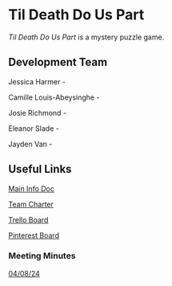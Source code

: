# Til Death Do Us Part
*Til Death Do Us Part* is a mystery puzzle game. 

## Development Team
Jessica Harmer -

Camille Louis-Abeysinghe -

Josie Richmond -

Eleanor Slade - 

Jayden Van -

## Useful Links
[Main Info Doc](https://docs.google.com/document/d/1BtbR-lE4DonT0De6bzgwO1y2SARBUh3zgTnbYJIEPCU/edit?usp=sharing)

[Team Charter](https://docs.google.com/document/d/1PbfxIyHB_rtyNb00IZtCW6GcYk6MahNbw6I7VE1-7_I/edit?usp=sharing)

[Trello Board](https://trello.com/b/YqaLBsGg/murder-for-love)

[Pinterest Board](https://www.pinterest.com.au/spicyspooon/digital-game-lab/)

### Meeting Minutes
[04/08/24](https://docs.google.com/document/d/1LMnN8Wt5OSWrmradWRzqk42Pxp1uaJ73-b9HHmiDgsE/edit?usp=sharing)
